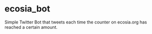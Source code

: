 # ecosia_bot
Simple Twitter Bot that tweets each time the counter on ecosia.org has reached a certain amount.
